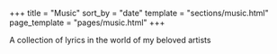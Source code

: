 +++
title = "Music"
sort_by = "date"
template = "sections/music.html"
page_template = "pages/music.html"
+++

A collection of lyrics in the world of my beloved artists
